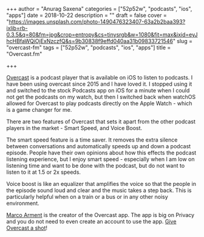 +++
author = "Anurag Saxena"
categories = ["52p52w", "podcasts", "ios", "apps"]
date = 2018-10-22
description = ""
draft = false
cover = "https://images.unsplash.com/photo-1490476323407-63a2b2baa393?ixlib=rb-0.3.5&q=80&fm=jpg&crop=entropy&cs=tinysrgb&w=1080&fit=max&ixid=eyJhcHBfaWQiOjExNzczfQ&s=9b30838f9effd040aa31b09833721546"
slug = "overcast-fm"
tags = ["52p52w", "podcasts", "ios", "apps"]
title = "Overcast.fm"

+++


[Overcast](https://overcast.fm/) is a podcast player that is available on iOS to listen to podcasts. I have been using overcast since 2015 and I have loved it. I stopped using it and switched to the stock Podcasts app on iOS for a minute when I could not get the podcasts on my watch, but then I switched back when watchOS allowed for Overcast to play podcasts directly on the Apple Watch - which is a game changer for me.

There are two features of Overcast that sets it apart from the other podcast players in the market - Smart Speed, and Voice Boost.

The smart speed feature is a time saver. It removes the extra silence between conversations and automatically speeds up and down a podcast episode. People have their own opinions about how this effects the podcast listening experience, but I enjoy smart speed - especially when I am low on listening time and want to be done with the podcast, but do not want to listen to it at 1.5 or 2x speeds.

Voice boost is like an equalizer that amplifies the voice so that the people in the episode sound loud and clear and the music takes a step back. This is particularly helpful when on a train or a bus or in any other noisy environment.

[Marco Arment](https://marco.org/about) is the creator of the Overcast app. The app is big on Privacy and you do not need to even create an account to use the app. [Give Overcast a shot](https://overcast.fm/)!



